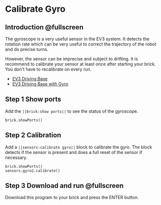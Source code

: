 # Calibrate Gyro

## Introduction @fullscreen

The gyroscope is a very useful sensor in the EV3 system. It detects the rotation rate
which can be very useful to correct the trajectory of the robot and do precise turns.

However, the sensor can be imprecise and subject to drifting. It is recommend to
calibrate your sensor at least once after starting your brick. You don't have to 
recalibrate on every run.

* [EV3 Driving Base](https://le-www-live-s.legocdn.com/sc/media/lessons/mindstorms-ev3/building-instructions/ev3-rem-driving-base-79bebfc16bd491186ea9c9069842155e.pdf)
* [EV3 Driving Base with Gyro](https://le-www-live-s.legocdn.com/sc/media/lessons/mindstorms-ev3/building-instructions/ev3-gyro-sensor-driving-base-a521f8ebe355c281c006418395309e15.pdf)


## Step 1 Show ports

Add the ``||brick:show ports||`` to see the status of the gyroscope.

```blocks
brick.showPorts()
```


## Step 2 Calibration

Add a ``||sensors:calibrate gyro||`` block to calibrate the gyro. The block
detects if the sensor is present and does a full reset of the sensor if necessary.

```blocks
brick.showPorts()
sensors.gyro2.calibrate()
```

## Step 3 Download and run @fullscreen

Download this program to your brick and press the ENTER button.